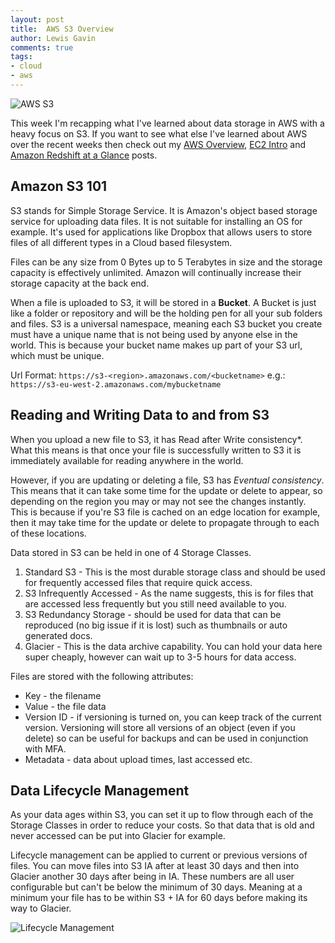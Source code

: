 ```yaml
--- 
layout: post 
title:  AWS S3 Overview
author: Lewis Gavin 
comments: true 
tags: 
- cloud
- aws
---
```


![AWS S3](../images/s3.jp2)

This week I'm recapping what I've learned about data storage in AWS with a heavy focus on S3. If you want to see what else I've learned about AWS over the recent weeks then check out my [AWS Overview](http://www.lewisgavin.co.uk/AWSOverview), [EC2 Intro](http://www.lewisgavin.co.uk/AWS-EC2) and [Amazon Redshift at a Glance](http://www.lewisgavin.co.uk/Amazon-Redshift) posts.

## Amazon S3 101

S3 stands for Simple Storage Service. It is Amazon's object based storage service for uploading data files. It is not suitable for installing an OS for example. It's used for applications like Dropbox that allows users to store files of all different types in a Cloud based filesystem.

Files can be any size from 0 Bytes up to 5 Terabytes in size and the storage capacity is effectively unlimited. Amazon will continually increase their storage capacity at the back end. 

When a file is uploaded to S3, it will be stored in a **Bucket**. A Bucket is just like a folder or repository and will be the holding pen for all your sub folders and files. S3 is a universal namespace, meaning each S3 bucket you create must have a unique name that is not being used by anyone else in the world. This is because your bucket name makes up part of your S3 url, which must be unique.

Url Format: `https://s3-<region>.amazonaws.com/<bucketname>`
e.g.: `https://s3-eu-west-2.amazonaws.com/mybucketname`

## Reading and Writing Data to and from S3

When you upload a new file to S3, it has Read after Write consistency*. What this means is that once your file is successfully written to S3 it is immediately available for reading anywhere in the world.

However, if you are updating or deleting a file, S3 has *Eventual consistency*. This means that it can take some time for the update or delete to appear, so depending on the region you may or may not see the changes instantly. This is because if you're S3 file is cached on an edge location for example, then it may take time for the update or delete to propagate through to each of these locations.

Data stored in S3 can be held in one of 4 Storage Classes. 

1. Standard S3 - This is the most durable storage class and should be used for frequently accessed files that require quick access.
2. S3 Infrequently Accessed - As the name suggests, this is for files that are accessed less frequently but you still need available to you.
3. S3 Redundancy Storage - should be used for data that can be reproduced (no big issue if it is lost) such as thumbnails or auto generated docs.
4. Glacier - This is the data archive capability. You can hold your data here super cheaply, however can wait up to 3-5 hours for data access.

Files are stored with the following attributes:
- Key - the filename
- Value - the file data
- Version ID - if versioning is turned on, you can keep track of the current version. Versioning will store all versions of an object (even if you delete) so can be useful for backups and can be used in conjunction with MFA.
- Metadata - data about upload times, last accessed etc.

## Data Lifecycle Management

As your data ages within S3, you can set it up to flow through each of the Storage Classes in order to reduce your costs. So that data that is old and never accessed can be put into Glacier for example.

Lifecycle management can be applied to current or previous versions of files. You can move files into S3 IA after at least 30 days and then into Glacier another 30 days after being in IA. These numbers are all user configurable but can't be below the minimum of 30 days. Meaning at a minimum your file has to be within S3 + IA for 60 days before making its way to Glacier.

![Lifecycle Management](../images/s3_lifecyclemgmt.jp2)

